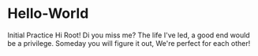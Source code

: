 # Hello-World
Initial Practice
Hi Root!
Di you miss me? 
The life I've led, a good end would be a privilege.
Someday you will figure it out, We're perfect for each other!
